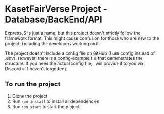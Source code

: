 # KasetFairVerse Project - Database/BackEnd/API

ExpressJS is just a name, but this project doesn't strictly follow the framework format. This might cause confusion for those who are new to the project, including the developers working on it.

The project doesn't include a config file on GitHub (I use config instead of .env). However, there is a config-example file that demonstrates the structure. If you need the actual config file, I will provide it to you via Discord (if I haven't forgotten).

## To run the project

1. Clone the project
2. Run `npm install` to install all dependencies
3. Run `npm start` to start the project